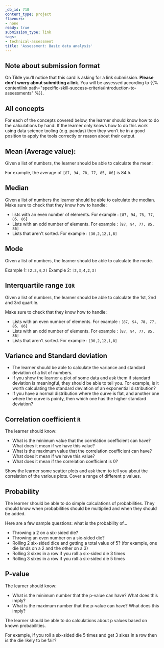 ```yaml
---
_db_id: 710
content_type: project
flavours:
- none
ready: true
submission_type: link
tags:
- technical-assessment
title: 'Assessment: Basic data analysis'
---
```


## Note about submission format

On Tilde you'll notice that this card is asking for a link submission. **Please don't worry about submitting a link**. You will be assessed according to {{% contentlink path="specific-skill-success-criteria/introduction-to-assessments" %}}.

## All concepts

For each of the concepts covered below, the learner should know how to do the calculations by hand. If the learner only knows how to do this work using data science tooling (e.g. pandas) then they won't be in a good position to apply the tools correctly or reason about their output.

## Mean (Average value):

Given a list of numbers, the learner should be able to calculate the mean:

For example, the average of `[87, 94, 78, 77, 85, 86]` is 84.5.

## Median

Given a list of numbers the learner should be able to calculate the median. Make sure to check that they know how to handle:

- lists with an even number of elements. For example : `[87, 94, 78, 77, 85, 86]`
- Lists with an odd number of elements. For example : `[87, 94, 77, 85, 86]`
- Lists that aren't sorted. For example : `[30,2,12,1,8]`

## Mode

Given a list of numbers, the learner should be able to calculate the mode.

Example 1: `[2,3,4,2]`
Example 2: `[2,3,4,2,3]`

## Interquartile range `IQR`

Given a list of numbers, the learner should be able to calculate the 1st, 2nd and 3rd quartile.

Make sure to check that they know how to handle:

- Lists with an even number of elements. For example : `[87, 94, 78, 77, 85, 86]`
- Lists with an odd number of elements. For example : `[87, 94, 77, 85, 86]`
- Lists that aren't sorted. For example : `[30,2,12,1,8]`

## Variance and Standard deviation

- The learner should be able to calculate the variance and standard deviation of a list of numbers.
- If you show the learner a plot of some data and ask them if standard deviation is meaningful, they should be able to tell you. For example, is it worth calculating the standard deviation of an exponential distribution?
- If you have a normal distribution where the curve is flat, and another one where the curve is pointy, then which one has the higher standard deviation?

## Correlation coefficient `R`

The learner should know:
- What is the minimum value that the correlation coefficient can have? What does it mean if we have this value?
- What is the maximum value that the correlation coefficient can have? What does it mean if we have this value?
- What does it mean if the correlation coefficient is 0?

Show the learner some scatter plots and ask them to tell you about the correlation of the various plots. Cover a range of different p values.

## Probability

The learner should be able to do simple calculations of probabilities. They should know when probabilities should be multiplied and when they should be added.

Here are a few sample questions: what is the probability of...
- Throwing a 2 on a six-sided die?
- Throwing an even number on a six-sided die?
- Rolling 2 six-sided dice and getting a total value of 5? (for example, one die lands on a 2 and the other on a 3)
- Rolling 3 sixes in a row if you roll a six-sided die 3 times
- Rolling 3 sixes in a row if you roll a six-sided die 5 times

## P-value

The learner should know:
- What is the minimum number that the p-value can have? What does this imply?
- What is the maximum number that the p-value can have? What does this imply?

The learner should be able to do calculations about p values based on known probabilities.

For example, if you roll a six-sided die 5 times and get 3 sixes in a row then is the die likely to be fair?
